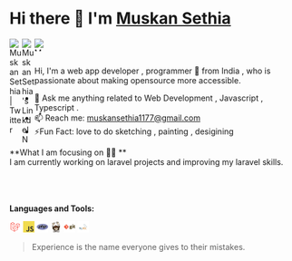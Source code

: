# Hi there 👋 I'm <a href="https://github.com/SethiaMuskan">Muskan Sethia</a>
<a href="https://twitter.com/muskansethia8">
  <img align="left" alt=" Muskan Sethia | Twitter" width="22px" src="https://cdn.jsdelivr.net/npm/simple-icons@v3/icons/twitter.svg" />
</a>
<a href="https://www.linkedin.com/in/muskan-sethia-120a42216/">
  <img align="left" alt=" Muskan Sethia's LinkdeIN" width="22px" src="https://cdn.jsdelivr.net/npm/simple-icons@v3/icons/linkedin.svg" />
</a>
<a href="https://www.instagram.com/muskan.sethia20/">
  <img align="left" alt=" Muskan Sethia's Instagram" width="22px" height="22px" src="https://cdn.jsdelivr.net/npm/simple-icons@v3/icons/instagram.svg" />
</a>
<br />
<br />

Hi, I'm a web app developer , programmer 🚀 from India , who is passionate about making opensource more accessible.


- 💬 Ask me anything related to  Web Development , Javascript , Typescript .
- 📫 Reach me: <a href="mailto:muskansethia1177@gmail.com">muskansethia1177@gmail.com</a>
- ⚡Fun Fact: love to do sketching , painting , desigining

**What I am focusing on 🎯🎯 **
<br>
I am currently working on laravel projects and improving my laravel skills.


&nbsp;
<br>
<br>
<br>
**Languages and Tools:**

<code><img height="20" src="https://raw.githubusercontent.com/github/explore/80688e429a7d4ef2fca1e82350fe8e3517d3494d/topics/laravel/laravel.png"></code>
<code><img height="20" src="https://raw.githubusercontent.com/github/explore/80688e429a7d4ef2fca1e82350fe8e3517d3494d/topics/javascript/javascript.png"></code>
<code><img height="20" src="https://raw.githubusercontent.com/github/explore/80688e429a7d4ef2fca1e82350fe8e3517d3494d/topics/php/php.png"></code>
<code><img height="20" src="https://raw.githubusercontent.com/github/explore/80688e429a7d4ef2fca1e82350fe8e3517d3494d/topics/composer/composer.png"></code>
<code><img height="20" src="https://raw.githubusercontent.com/github/explore/80688e429a7d4ef2fca1e82350fe8e3517d3494d/topics/git/git.png"></code>
<code><img height="20" src="https://raw.githubusercontent.com/github/explore/80688e429a7d4ef2fca1e82350fe8e3517d3494d/topics/mysql/mysql.png"></code>



> Experience is the name everyone gives to their mistakes.

